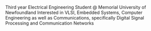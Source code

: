 Third year Electrical Engineering 
Student @ Memorial University of Newfoundland 
Interested in VLSI, Embedded Systems, Computer Engineering
as well as Communications, specifically Digital Signal Processing 
and Communication Networks 
